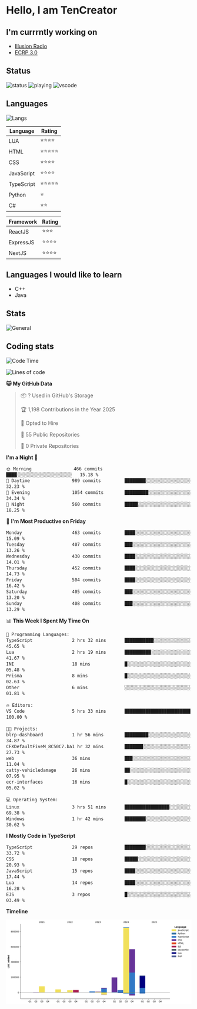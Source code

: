 # Hello, I am TenCreator

## I'm currrntly working on
- [Illusion Radio](https://illusionradio.co.uk/)
- [ECRP 3.0](http://github.com/Emerald-Coast-Roleplay/)

## Status
![status](https://api.statusbadges.me/badge/status/518334475038359555?simple=true&style=for-the-badge)
![playing](https://api.statusbadges.me/badge/playing/518334475038359555?style=for-the-badge)
![vscode](https://api.statusbadges.me/badge/vscode/518334475038359555?style=for-the-badge)

## Languages
![Langs](https://github-readme-stats.vercel.app/api/top-langs/?username=tencreator&layout=compact&theme=radical)


|Language|Rating|
|--------|------|
|LUA|⭐️⭐️⭐️⭐️|
|HTML|⭐️⭐️⭐️⭐️⭐️|
|CSS|⭐️⭐️⭐️⭐️|
|JavaScript|⭐️⭐️⭐️⭐️|
|TypeScript|⭐️⭐️⭐️⭐️⭐️|
|Python|⭐️|
|C#|⭐️⭐️ |

|Framework|Rating|
|--------|------|
|ReactJS|⭐️⭐️⭐|
|ExpressJS|⭐️⭐️⭐️⭐️|
|NextJS|⭐️⭐️⭐⭐️|

## Languages I would like to learn
- C++
- Java

## Stats
![General](https://github-readme-stats.vercel.app/api?username=tencreator&show_icons=true&theme=radical)

## Coding stats

<!--START_SECTION:waka-->
![Code Time](http://img.shields.io/badge/Code%20Time-494%20hrs%2055%20mins-blue)

![Lines of code](https://img.shields.io/badge/From%20Hello%20World%20I%27ve%20Written-2.1%20million%20lines%20of%20code-blue)

**🐱 My GitHub Data** 

> 📦 ? Used in GitHub's Storage 
 > 
> 🏆 1,198 Contributions in the Year 2025
 > 
> 💼 Opted to Hire
 > 
> 📜 55 Public Repositories 
 > 
> 🔑 0 Private Repositories 
 > 
**I'm a Night 🦉** 

```text
🌞 Morning                466 commits         ████░░░░░░░░░░░░░░░░░░░░░   15.18 % 
🌆 Daytime                989 commits         ████████░░░░░░░░░░░░░░░░░   32.23 % 
🌃 Evening                1054 commits        █████████░░░░░░░░░░░░░░░░   34.34 % 
🌙 Night                  560 commits         █████░░░░░░░░░░░░░░░░░░░░   18.25 % 
```
📅 **I'm Most Productive on Friday** 

```text
Monday                   463 commits         ████░░░░░░░░░░░░░░░░░░░░░   15.09 % 
Tuesday                  407 commits         ███░░░░░░░░░░░░░░░░░░░░░░   13.26 % 
Wednesday                430 commits         ████░░░░░░░░░░░░░░░░░░░░░   14.01 % 
Thursday                 452 commits         ████░░░░░░░░░░░░░░░░░░░░░   14.73 % 
Friday                   504 commits         ████░░░░░░░░░░░░░░░░░░░░░   16.42 % 
Saturday                 405 commits         ███░░░░░░░░░░░░░░░░░░░░░░   13.20 % 
Sunday                   408 commits         ███░░░░░░░░░░░░░░░░░░░░░░   13.29 % 
```


📊 **This Week I Spent My Time On** 

```text
💬 Programming Languages: 
TypeScript               2 hrs 32 mins       ███████████░░░░░░░░░░░░░░   45.65 % 
Lua                      2 hrs 19 mins       ██████████░░░░░░░░░░░░░░░   41.67 % 
INI                      18 mins             █░░░░░░░░░░░░░░░░░░░░░░░░   05.48 % 
Prisma                   8 mins              █░░░░░░░░░░░░░░░░░░░░░░░░   02.63 % 
Other                    6 mins              ░░░░░░░░░░░░░░░░░░░░░░░░░   01.81 % 

🔥 Editors: 
VS Code                  5 hrs 33 mins       █████████████████████████   100.00 % 

🐱‍💻 Projects: 
blrp-dashboard           1 hr 56 mins        █████████░░░░░░░░░░░░░░░░   34.87 % 
CFXDefaultFiveM_8C50C7.ba1 hr 32 mins        ███████░░░░░░░░░░░░░░░░░░   27.73 % 
web                      36 mins             ███░░░░░░░░░░░░░░░░░░░░░░   11.04 % 
catty-vehicledamage      26 mins             ██░░░░░░░░░░░░░░░░░░░░░░░   07.95 % 
ecr-interfaces           16 mins             █░░░░░░░░░░░░░░░░░░░░░░░░   05.02 % 

💻 Operating System: 
Linux                    3 hrs 51 mins       █████████████████░░░░░░░░   69.38 % 
Windows                  1 hr 42 mins        ████████░░░░░░░░░░░░░░░░░   30.62 % 
```

**I Mostly Code in TypeScript** 

```text
TypeScript               29 repos            ████████░░░░░░░░░░░░░░░░░   33.72 % 
CSS                      18 repos            █████░░░░░░░░░░░░░░░░░░░░   20.93 % 
JavaScript               15 repos            ████░░░░░░░░░░░░░░░░░░░░░   17.44 % 
Lua                      14 repos            ████░░░░░░░░░░░░░░░░░░░░░   16.28 % 
EJS                      3 repos             █░░░░░░░░░░░░░░░░░░░░░░░░   03.49 % 
```



**Timeline**

![Lines of Code chart](https://raw.githubusercontent.com/tencreator/tencreator/main/assets/bar_graph.png)


<!--END_SECTION:waka-->
